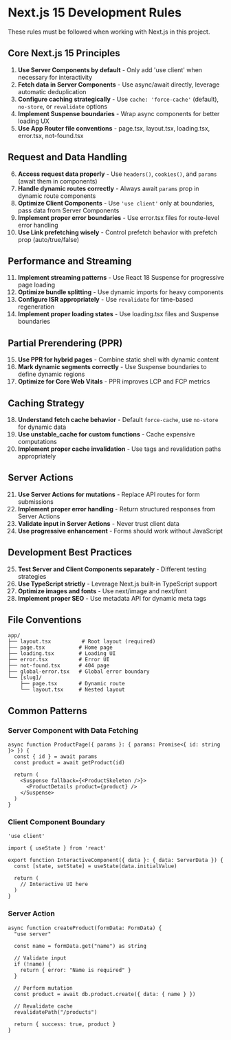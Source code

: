 # Next.js 15 Development Rules

These rules must be followed when working with Next.js in this project.

## Core Next.js 15 Principles

1. **Use Server Components by default** - Only add 'use client' when necessary for interactivity
2. **Fetch data in Server Components** - Use async/await directly, leverage automatic deduplication
3. **Configure caching strategically** - Use `cache: 'force-cache'` (default), `no-store`, or `revalidate` options
4. **Implement Suspense boundaries** - Wrap async components for better loading UX
5. **Use App Router file conventions** - page.tsx, layout.tsx, loading.tsx, error.tsx, not-found.tsx

## Request and Data Handling

6. **Access request data properly** - Use `headers()`, `cookies()`, and `params` (await them in components)
7. **Handle dynamic routes correctly** - Always await `params` prop in dynamic route components
8. **Optimize Client Components** - Use `'use client'` only at boundaries, pass data from Server Components
9. **Implement proper error boundaries** - Use error.tsx files for route-level error handling
10. **Use Link prefetching wisely** - Control prefetch behavior with prefetch prop (auto/true/false)

## Performance and Streaming

11. **Implement streaming patterns** - Use React 18 Suspense for progressive page loading
12. **Optimize bundle splitting** - Use dynamic imports for heavy components
13. **Configure ISR appropriately** - Use `revalidate` for time-based regeneration
14. **Implement proper loading states** - Use loading.tsx files and Suspense boundaries

## Partial Prerendering (PPR)

15. **Use PPR for hybrid pages** - Combine static shell with dynamic content
16. **Mark dynamic segments correctly** - Use Suspense boundaries to define dynamic regions
17. **Optimize for Core Web Vitals** - PPR improves LCP and FCP metrics

## Caching Strategy

18. **Understand fetch cache behavior** - Default `force-cache`, use `no-store` for dynamic data
19. **Use unstable_cache for custom functions** - Cache expensive computations
20. **Implement proper cache invalidation** - Use tags and revalidation paths appropriately

## Server Actions

21. **Use Server Actions for mutations** - Replace API routes for form submissions
22. **Implement proper error handling** - Return structured responses from Server Actions
23. **Validate input in Server Actions** - Never trust client data
24. **Use progressive enhancement** - Forms should work without JavaScript

## Development Best Practices

25. **Test Server and Client Components separately** - Different testing strategies
26. **Use TypeScript strictly** - Leverage Next.js built-in TypeScript support
27. **Optimize images and fonts** - Use next/image and next/font
28. **Implement proper SEO** - Use metadata API for dynamic meta tags

## File Conventions

```
app/
├── layout.tsx          # Root layout (required)
├── page.tsx           # Home page
├── loading.tsx        # Loading UI
├── error.tsx          # Error UI
├── not-found.tsx      # 404 page
├── global-error.tsx   # Global error boundary
└── [slug]/
    ├── page.tsx       # Dynamic route
    └── layout.tsx     # Nested layout
```

## Common Patterns

### Server Component with Data Fetching

```tsx
async function ProductPage({ params }: { params: Promise<{ id: string }> }) {
  const { id } = await params
  const product = await getProduct(id)

  return (
    <Suspense fallback={<ProductSkeleton />}>
      <ProductDetails product={product} />
    </Suspense>
  )
}
```

### Client Component Boundary

```tsx
'use client'

import { useState } from 'react'

export function InteractiveComponent({ data }: { data: ServerData }) {
  const [state, setState] = useState(data.initialValue)

  return (
    // Interactive UI here
  )
}
```

### Server Action

```tsx
async function createProduct(formData: FormData) {
  "use server"

  const name = formData.get("name") as string

  // Validate input
  if (!name) {
    return { error: "Name is required" }
  }

  // Perform mutation
  const product = await db.product.create({ data: { name } })

  // Revalidate cache
  revalidatePath("/products")

  return { success: true, product }
}
```

